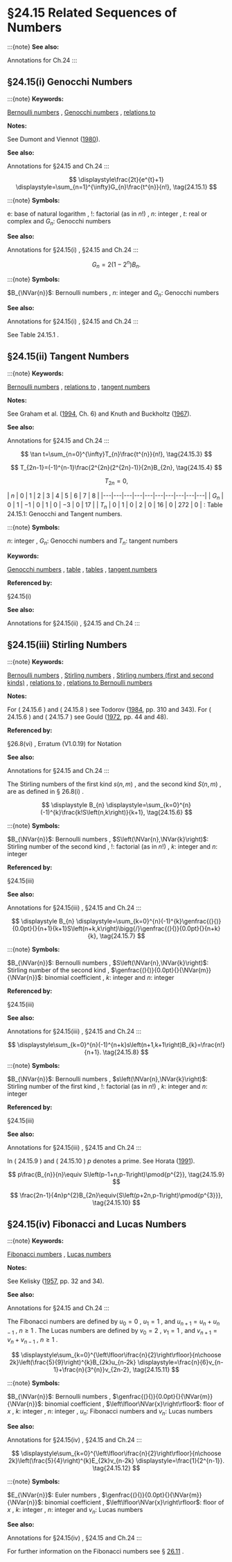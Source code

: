 # §24.15 Related Sequences of Numbers

:::{note}
**See also:**

Annotations for Ch.24
:::


## §24.15(i) Genocchi Numbers

:::{note}
**Keywords:**

[Bernoulli numbers](http://dlmf.nist.gov/search/search?q=Bernoulli%20numbers) , [Genocchi numbers](http://dlmf.nist.gov/search/search?q=Genocchi%20numbers) , [relations to](http://dlmf.nist.gov/search/search?q=relations%20to)

**Notes:**

See Dumont and Viennot ([1980](./bib/D.html#bib690 "A combinatorial interpretation of the Seidel generation of Genocchi numbers")).

**See also:**

Annotations for §24.15 and Ch.24
:::

<a id="EGx1"></a>

$$
\displaystyle\frac{2t}{e^{t}+1} \displaystyle=\sum_{n=1}^{\infty}G_{n}\frac{t^{n}}{n!}, \tag{24.15.1}
$$

:::{note}
**Symbols:**

$\mathrm{e}$: base of natural logarithm , $!$: factorial (as in $n!$) , $n$: integer , $t$: real or complex and $G_{n}$: Genocchi numbers

**See also:**

Annotations for §24.15(i) , §24.15 and Ch.24
:::

$$
\displaystyle G_{n} \displaystyle=2(1-2^{n})B_{n}. \tag{24.15.2}
$$

:::{note}
**Symbols:**

$B_{\NVar{n}}$: Bernoulli numbers , $n$: integer and $G_{n}$: Genocchi numbers

**See also:**

Annotations for §24.15(i) , §24.15 and Ch.24
:::

See Table 24.15.1 .


## §24.15(ii) Tangent Numbers

:::{note}
**Keywords:**

[Bernoulli numbers](http://dlmf.nist.gov/search/search?q=Bernoulli%20numbers) , [relations to](http://dlmf.nist.gov/search/search?q=relations%20to) , [tangent numbers](http://dlmf.nist.gov/search/search?q=tangent%20numbers)

**Notes:**

See Graham et al. ([1994](./bib/G.html#bib974 "Concrete Mathematics: A Foundation for Computer Science"), Ch. 6) and Knuth and Buckholtz ([1967](./bib/K.html#bib1293 "Computation of tangent, Euler, and Bernoulli numbers")).

**See also:**

Annotations for §24.15 and Ch.24
:::


<a id="E3"></a>
$$
\tan t=\sum_{n=0}^{\infty}T_{n}\frac{t^{n}}{n!}, \tag{24.15.3}
$$


<a id="E4"></a>
$$
T_{2n-1}=(-1)^{n-1}\frac{2^{2n}(2^{2n}-1)}{2n}B_{2n}, \tag{24.15.4}
$$


<a id="E5"></a>
$$
T_{2n}=0, \tag{24.15.5}
$$

<a id="T1"></a>
| $n$ | $0$ | $1$ | $2$ | $3$ | $4$ | $5$ | $6$ | $7$ | $8$ |
|---|---|---|---|---|---|---|---|---|---|
| $G_{n}$ | $0$ | $1$ | $-1$ | $0$ | $1$ | $0$ | $-3$ | $0$ | $17$ |
| $T_{n}$ | $0$ | $1$ | $0$ | $2$ | $0$ | $16$ | $0$ | $272$ | $0$ |
: Table 24.15.1: Genocchi and Tangent numbers.

:::{note}
**Symbols:**

$n$: integer , $G_{n}$: Genocchi numbers and $T_{n}$: tangent numbers

**Keywords:**

[Genocchi numbers](http://dlmf.nist.gov/search/search?q=Genocchi%20numbers) , [table](http://dlmf.nist.gov/search/search?q=table) , [tables](http://dlmf.nist.gov/search/search?q=tables) , [tangent numbers](http://dlmf.nist.gov/search/search?q=tangent%20numbers)

**Referenced by:**

§24.15(i)

**See also:**

Annotations for §24.15(ii) , §24.15 and Ch.24
:::


## §24.15(iii) Stirling Numbers

:::{note}
**Keywords:**

[Bernoulli numbers](http://dlmf.nist.gov/search/search?q=Bernoulli%20numbers) , [Stirling numbers](http://dlmf.nist.gov/search/search?q=Stirling%20numbers) , [Stirling numbers (first and second kinds)](http://dlmf.nist.gov/search/search?q=Stirling%20numbers%20%28first%20and%20second%20kinds%29) , [relations to](http://dlmf.nist.gov/search/search?q=relations%20to) , [relations to Bernoulli numbers](http://dlmf.nist.gov/search/search?q=relations%20to%20Bernoulli%20numbers)

**Notes:**

For ( 24.15.6 ) and ( 24.15.8 ) see Todorov ([1984](./bib/T.html#bib2259 "On the theory of the Bernoulli polynomials and numbers"), pp. 310 and 343). For ( 24.15.6 ) and ( 24.15.7 ) see Gould ([1972](./bib/G.html#bib966 "Explicit formulas for Bernoulli numbers"), pp. 44 and 48).

**Referenced by:**

§26.8(vi) , Erratum (V1.0.19) for Notation

**See also:**

Annotations for §24.15 and Ch.24
:::

The Stirling numbers of the first kind $s\left(n,m\right)$ , and the second kind $S\left(n,m\right)$ , are as defined in § 26.8(i) .

<a id="EGx2"></a>

$$
\displaystyle B_{n} \displaystyle=\sum_{k=0}^{n}(-1)^{k}\frac{k!S\left(n,k\right)}{k+1}, \tag{24.15.6}
$$

:::{note}
**Symbols:**

$B_{\NVar{n}}$: Bernoulli numbers , $S\left(\NVar{n},\NVar{k}\right)$: Stirling number of the second kind , $!$: factorial (as in $n!$) , $k$: integer and $n$: integer

**Referenced by:**

§24.15(iii)

**See also:**

Annotations for §24.15(iii) , §24.15 and Ch.24
:::

$$
\displaystyle B_{n} \displaystyle=\sum_{k=0}^{n}(-1)^{k}\genfrac{(}{)}{0.0pt}{}{n+1}{k+1}S\left(n+k,k\right)\bigg{/}\genfrac{(}{)}{0.0pt}{}{n+k}{k}, \tag{24.15.7}
$$

:::{note}
**Symbols:**

$B_{\NVar{n}}$: Bernoulli numbers , $S\left(\NVar{n},\NVar{k}\right)$: Stirling number of the second kind , $\genfrac{(}{)}{0.0pt}{}{\NVar{m}}{\NVar{n}}$: binomial coefficient , $k$: integer and $n$: integer

**Referenced by:**

§24.15(iii)

**See also:**

Annotations for §24.15(iii) , §24.15 and Ch.24
:::

$$
\displaystyle\sum_{k=0}^{n}(-1)^{n+k}s\left(n+1,k+1\right)B_{k}=\frac{n!}{n+1}. \tag{24.15.8}
$$

:::{note}
**Symbols:**

$B_{\NVar{n}}$: Bernoulli numbers , $s\left(\NVar{n},\NVar{k}\right)$: Stirling number of the first kind , $!$: factorial (as in $n!$) , $k$: integer and $n$: integer

**Referenced by:**

§24.15(iii)

**See also:**

Annotations for §24.15(iii) , §24.15 and Ch.24
:::

In ( 24.15.9 ) and ( 24.15.10 ) $p$ denotes a prime. See Horata ([1991](./bib/H.html#bib1098 "On congruences involving Bernoulli numbers and irregular primes. II")).


<a id="E9"></a>
$$
p\frac{B_{n}}{n}\equiv S\left(p-1+n,p-1\right)\pmod{p^{2}}, \tag{24.15.9}
$$


<a id="E10"></a>
$$
\frac{2n-1}{4n}p^{2}B_{2n}\equiv{S\left(p+2n,p-1\right)\pmod{p^{3}}}, \tag{24.15.10}
$$


## §24.15(iv) Fibonacci and Lucas Numbers

:::{note}
**Keywords:**

[Fibonacci numbers](http://dlmf.nist.gov/search/search?q=Fibonacci%20numbers) , [Lucas numbers](http://dlmf.nist.gov/search/search?q=Lucas%20numbers)

**Notes:**

See Kelisky ([1957](./bib/K.html#bib1244 "On formulas involving both the Bernoulli and Fibonacci numbers"), pp. 32 and 34).

**See also:**

Annotations for §24.15 and Ch.24
:::

The Fibonacci numbers are defined by $u_{0}=0$ , $u_{1}=1$ , and $u_{n+1}=u_{n}+u_{n-1}$ , $n\geq 1$ . The Lucas numbers are defined by $v_{0}=2$ , $v_{1}=1$ , and $v_{n+1}=v_{n}+v_{n-1}$ , $n\geq 1$ .

<a id="EGx3"></a>

$$
\displaystyle\sum_{k=0}^{\left\lfloor\ifrac{n}{2}\right\rfloor}{n\choose 2k}\left(\frac{5}{9}\right)^{k}B_{2k}u_{n-2k} \displaystyle=\frac{n}{6}v_{n-1}+\frac{n}{3^{n}}v_{2n-2}, \tag{24.15.11}
$$

:::{note}
**Symbols:**

$B_{\NVar{n}}$: Bernoulli numbers , $\genfrac{(}{)}{0.0pt}{}{\NVar{m}}{\NVar{n}}$: binomial coefficient , $\left\lfloor\NVar{x}\right\rfloor$: floor of $x$ , $k$: integer , $n$: integer , $u_{n}$: Fibonacci numbers and $v_{n}$: Lucas numbers

**See also:**

Annotations for §24.15(iv) , §24.15 and Ch.24
:::

$$
\displaystyle\sum_{k=0}^{\left\lfloor\ifrac{n}{2}\right\rfloor}{n\choose 2k}\left(\frac{5}{4}\right)^{k}E_{2k}v_{n-2k} \displaystyle=\frac{1}{2^{n-1}}. \tag{24.15.12}
$$

:::{note}
**Symbols:**

$E_{\NVar{n}}$: Euler numbers , $\genfrac{(}{)}{0.0pt}{}{\NVar{m}}{\NVar{n}}$: binomial coefficient , $\left\lfloor\NVar{x}\right\rfloor$: floor of $x$ , $k$: integer , $n$: integer and $v_{n}$: Lucas numbers

**See also:**

Annotations for §24.15(iv) , §24.15 and Ch.24
:::

For further information on the Fibonacci numbers see § [26.11](./26.11.md "§26.11 Integer Partitions: Compositions ‣ Properties ‣ Chapter 26 Combinatorial Analysis") .
